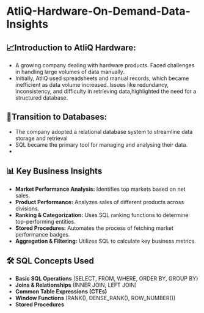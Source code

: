 # AtliQ-Hardware-On-Demand-Data-Insights

## 📈Introduction to AtliQ Hardware: 
- A growing company dealing with hardware products. Faced 
challenges in handling large volumes of data manually. 
- Initially, AtliQ used spreadsheets and manual records, which became inefficient as data volume increased.
 Issues like redundancy, inconsistency, and difficulty in retrieving data,highlighted the need for a structured database.
## 🎯Transition to Databases: 
 - The company adopted a relational database system to streamline data storage and retrieval
 - SQL became the primary tool for managing and analysing their data.
 - 
## 📊 Key Business Insights
- **Market Performance Analysis:** Identifies top markets based on net sales.
- **Product Performance:** Analyzes sales of different products across divisions.
- **Ranking & Categorization:** Uses SQL ranking functions to determine top-performing entities.
- **Stored Procedures:** Automates the process of fetching market performance badges.
- **Aggregation & Filtering:** Utilizes SQL to calculate key business metrics.

## 🛠 SQL Concepts Used
- **Basic SQL Operations** (SELECT, FROM, WHERE, ORDER BY, GROUP BY)
- **Joins & Relationships** (INNER JOIN, LEFT JOIN)
- **Common Table Expressions (CTEs)**
- **Window Functions** (RANK(), DENSE_RANK(), ROW_NUMBER())
- **Stored Procedures**
